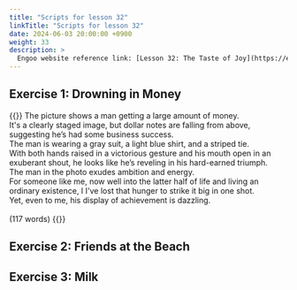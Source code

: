 ```yaml
---
title: "Scripts for lesson 32"
linkTitle: "Scripts for lesson 32"
date: 2024-06-03 20:00:00 +0900
weight: 33
description: >
  Engoo website reference link: [Lesson 32: The Taste of Joy](https://engoo.com/app/lessons/describing-pictures-intermediate-describing-pictures-the-taste-of-joy/vj1C-EbaEee0pqv47-VWIg?category_id=P_HriMOnEeifo0O-yMP42w&course_id=ZZasjsOnEeiHZVOMC0VfdA)
---
```


## Exercise 1: Drowning in Money

{{<card header="**Script**">}}
The picture shows a man getting a large amount of money.<br/>
It's a clearly staged image, but dollar notes are falling from above, suggesting he’s had some business success. <br/>
The man is wearing a gray suit, a light blue shirt, and a striped tie. <br/>
With both hands raised in a victorious gesture and his mouth open in an exuberant shout, he looks like he’s reveling in his hard-earned triumph. <br/>
The man in the photo exudes ambition and energy. <br/>
For someone like me, now well into the latter half of life and living an ordinary existence, I I've lost that hunger to strike it big in one shot. <br/>
Yet, even to me, his display of achievement is dazzling.<br/>
<br/>
(117 words)
{{</card>}}

## Exercise 2: Friends at the Beach


## Exercise 3: Milk

